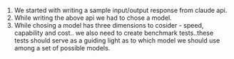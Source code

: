 1. We started with writing a sample input/output response from claude api.   
2. While writing the above api we had to chose a model. 
3. While chosing a model has three dimensions to cosider - speed, capability and cost.. we also need to create benchmark tests..these tests should serve as a guiding light as to which model we should use among a set of possible models.  
